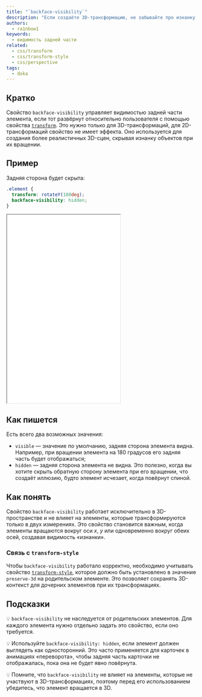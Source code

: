 ```yaml
---
title: "`backface-visibility`"
description: "Если создаёте 3D-трансформацию, не забывайте про изнанку элемента."
authors:
  - ra1nbow1
keywords:
  - видимость задней части
related:
  - css/transform
  - css/transform-style
  - css/perspective
tags:
  - doka
---
```


## Кратко

Свойство `backface-visibility` управляет видимостью задней части элемента, если тот развёрнут относительно пользователя с помощью свойства [`transform`](/css/transform/). Это нужно только для 3D-трансформаций, для 2D-трансформаций свойство не имеет эффекта. Оно используется для создания более реалистичных 3D-сцен, скрывая изнанку объектов при их вращении.

## Пример

Задняя сторона будет скрыта:

```css
.element {
  transform: rotateY(180deg);
  backface-visibility: hidden;
}
```

<iframe title="Работа свойства" src="demos/" height="500"></iframe>

## Как пишется

Есть всего два возможных значения:

- `visible` — значение по умолчанию, задняя сторона элемента видна. Например, при вращении элемента на 180 градусов его задняя часть будет отображаться;
- `hidden` — задняя сторона элемента не видна. Это полезно, когда вы хотите скрыть обратную сторону элемента при его вращении, что создаёт иллюзию, будто элемент исчезает, когда повёрнут спиной.

## Как понять

Свойство `backface-visibility` работает исключительно в 3D-пространстве и не влияет на элементы, которые трансформируются только в двух измерениях. Это свойство становится важным, когда элементы вращаются вокруг оси _x_, _y_ или одновременно вокруг обеих осей, создавая видимость «изнанки».

### Связь с `transform-style`

Чтобы `backface-visibility` работало корректно, необходимо учитывать свойство [`transform-style`](/css/transform-style/), которое должно быть установлено в значение `preserve-3d` на родительском элементе. Это позволяет сохранять 3D-контекст для дочерних элементов при их трансформациях.

## Подсказки

💡 `backface-visibility` не наследуется от родительских элементов. Для каждого элемента нужно отдельно задать это свойство, если оно требуется.

💡 Используйте `backface-visibility: hidden`, если элемент должен выглядеть как односторонний. Это часто применяется для карточек в анимациях «переворота», чтобы задняя часть карточки не отображалась, пока она не будет явно повёрнута.

💡 Помните, что `backface-visibility` не влияет на элементы, которые не участвуют в 3D-трансформациях, поэтому перед его использованием убедитесь, что элемент вращается в 3D.
